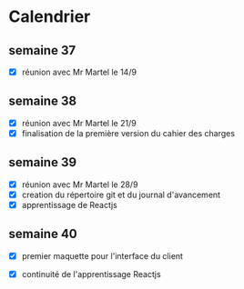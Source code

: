 # Calendrier

## semaine 37
- [x] réunion avec Mr Martel le 14/9

## semaine 38
- [x] réunion avec Mr Martel le 21/9
- [x] finalisation de la première version du cahier des charges

## semaine 39
- [x] réunion avec Mr Martel le 28/9 
- [x] creation du répertoire git et du journal d'avancement
- [x] apprentissage de Reactjs

## semaine 40
- [x] premier maquette pour l'interface du client
- [x] continuité de l'apprentissage Reactjs

